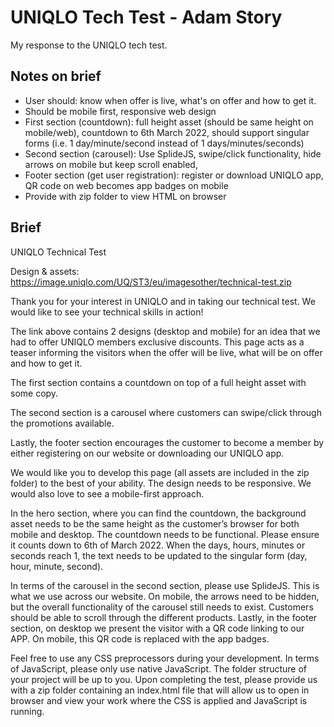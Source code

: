 # UNIQLO Tech Test - Adam Story

My response to the UNIQLO tech test.

## Notes on brief

- User should: know when offer is live, what's on offer and how to get it.
- Should be mobile first, responsive web design
- First section (countdown): full height asset (should be same height on mobile/web), countdown to 6th March 2022, should support singular forms (i.e. 1 day/minute/second instead of 1 days/minutes/seconds)
- Second section (carousel): Use SplideJS, swipe/click functionality, hide arrows on mobile but keep scroll enabled,
- Footer section (get user registration): register or download UNIQLO app, QR code on web becomes app badges on mobile
- Provide with zip folder to view HTML on browser

## Brief

UNIQLO Technical Test

Design & assets: https://image.uniqlo.com/UQ/ST3/eu/imagesother/technical-test.zip

Thank you for your interest in UNIQLO and in taking our technical test. We would like to see your technical skills in action!

The link above contains 2 designs (desktop and mobile) for an idea that we had to offer UNIQLO members exclusive discounts. This page acts as a teaser informing the visitors when the offer will be live, what will be on offer and how to get it.

The first section contains a countdown on top of a full height asset with some copy.

The second section is a carousel where customers can swipe/click through the promotions available.

Lastly, the footer section encourages the customer to become a member by either registering on our website or downloading our UNIQLO app.

We would like you to develop this page (all assets are included in the zip folder) to the best of your ability. The design needs to be responsive. We would also love to see a mobile-first approach.

In the hero section, where you can find the countdown, the background asset needs to be the same height as the customer’s browser for both mobile and desktop. The countdown needs to be functional. Please ensure it counts down to 6th of March 2022. When the days, hours, minutes or seconds reach 1, the text needs to be updated to the singular form (day, hour, minute, second).

In terms of the carousel in the second section, please use SplideJS. This is what we use across our website. On mobile, the arrows need to be hidden, but the overall functionality of the carousel still needs to exist. Customers should be able to scroll through the different products.
Lastly, in the footer section, on desktop we present the visitor with a QR code linking to our APP. On mobile, this QR code is replaced with the app badges.

Feel free to use any CSS preprocessors during your development. In terms of JavaScript, please only use native JavaScript. The folder structure of your project will be up to you. Upon completing the test, please provide us with a zip folder containing an index.html file that will allow us to open in browser and view your work where the CSS is applied and JavaScript is running.
